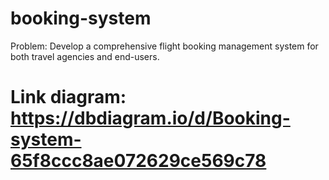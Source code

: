# booking-system
Problem: Develop a comprehensive flight booking management system for both travel agencies and end-users.

# Link diagram: https://dbdiagram.io/d/Booking-system-65f8ccc8ae072629ce569c78
